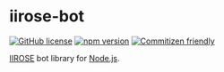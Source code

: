 # iirose-bot

[![GitHub license](https://img.shields.io/badge/license-MIT-red.svg)](https://github.com/iirose-tools/iirose-bot-ts/blob/master/LICENSE) [![npm version](https://img.shields.io/npm/v/iirose-bot.svg?style=flat)](https://www.npmjs.com/package/iirose-bot) [![Commitizen friendly](https://img.shields.io/badge/commitizen-friendly-brightgreen.svg)](http://commitizen.github.io/cz-cli/)

[IIROSE](https://iirose.com/) bot library for [Node.js](https://nodejs.org/).
